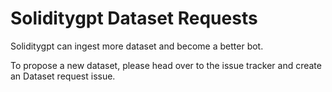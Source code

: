 # Soliditygpt Dataset Requests
Soliditygpt can ingest more dataset and become a better bot.  

To propose a new dataset, please head over to the issue tracker and create an Dataset request issue.
